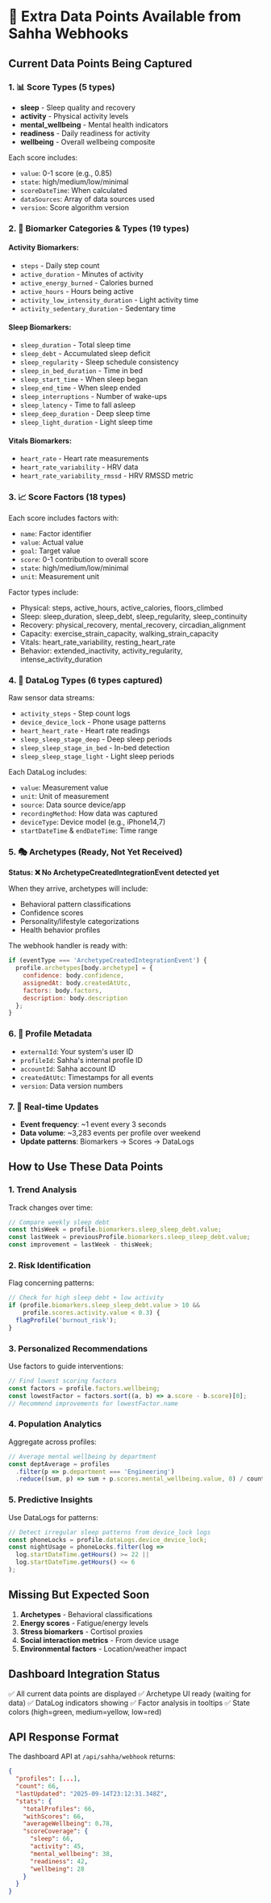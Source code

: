 # 🎯 Extra Data Points Available from Sahha Webhooks

## Current Data Points Being Captured

### 1. 📊 Score Types (5 types)
- **sleep** - Sleep quality and recovery
- **activity** - Physical activity levels  
- **mental_wellbeing** - Mental health indicators
- **readiness** - Daily readiness for activity
- **wellbeing** - Overall wellbeing composite

Each score includes:
- `value`: 0-1 score (e.g., 0.85)
- `state`: high/medium/low/minimal
- `scoreDateTime`: When calculated
- `dataSources`: Array of data sources used
- `version`: Score algorithm version

### 2. 🧬 Biomarker Categories & Types (19 types)

#### Activity Biomarkers:
- `steps` - Daily step count
- `active_duration` - Minutes of activity
- `active_energy_burned` - Calories burned
- `active_hours` - Hours being active
- `activity_low_intensity_duration` - Light activity time
- `activity_sedentary_duration` - Sedentary time

#### Sleep Biomarkers:
- `sleep_duration` - Total sleep time
- `sleep_debt` - Accumulated sleep deficit
- `sleep_regularity` - Sleep schedule consistency
- `sleep_in_bed_duration` - Time in bed
- `sleep_start_time` - When sleep began
- `sleep_end_time` - When sleep ended
- `sleep_interruptions` - Number of wake-ups
- `sleep_latency` - Time to fall asleep
- `sleep_deep_duration` - Deep sleep time
- `sleep_light_duration` - Light sleep time

#### Vitals Biomarkers:
- `heart_rate` - Heart rate measurements
- `heart_rate_variability` - HRV data
- `heart_rate_variability_rmssd` - HRV RMSSD metric

### 3. 📈 Score Factors (18 types)
Each score includes factors with:
- `name`: Factor identifier
- `value`: Actual value
- `goal`: Target value
- `score`: 0-1 contribution to overall score
- `state`: high/medium/low/minimal
- `unit`: Measurement unit

Factor types include:
- Physical: steps, active_hours, active_calories, floors_climbed
- Sleep: sleep_duration, sleep_debt, sleep_regularity, sleep_continuity
- Recovery: physical_recovery, mental_recovery, circadian_alignment
- Capacity: exercise_strain_capacity, walking_strain_capacity
- Vitals: heart_rate_variability, resting_heart_rate
- Behavior: extended_inactivity, activity_regularity, intense_activity_duration

### 4. 📝 DataLog Types (6 types captured)
Raw sensor data streams:
- `activity_steps` - Step count logs
- `device_device_lock` - Phone usage patterns
- `heart_heart_rate` - Heart rate readings
- `sleep_sleep_stage_deep` - Deep sleep periods
- `sleep_sleep_stage_in_bed` - In-bed detection
- `sleep_sleep_stage_light` - Light sleep periods

Each DataLog includes:
- `value`: Measurement value
- `unit`: Unit of measurement
- `source`: Data source device/app
- `recordingMethod`: How data was captured
- `deviceType`: Device model (e.g., iPhone14,7)
- `startDateTime` & `endDateTime`: Time range

### 5. 🎭 Archetypes (Ready, Not Yet Received)
**Status: ❌ No ArchetypeCreatedIntegrationEvent detected yet**

When they arrive, archetypes will include:
- Behavioral pattern classifications
- Confidence scores
- Personality/lifestyle categorizations
- Health behavior profiles

The webhook handler is ready with:
```javascript
if (eventType === 'ArchetypeCreatedIntegrationEvent') {
  profile.archetypes[body.archetype] = {
    confidence: body.confidence,
    assignedAt: body.createdAtUtc,
    factors: body.factors,
    description: body.description
  };
}
```

### 6. 👤 Profile Metadata
- `externalId`: Your system's user ID
- `profileId`: Sahha's internal profile ID
- `accountId`: Sahha account ID
- `createdAtUtc`: Timestamps for all events
- `version`: Data version numbers

### 7. 🔄 Real-time Updates
- **Event frequency**: ~1 event every 3 seconds
- **Data volume**: ~3,283 events per profile over weekend
- **Update patterns**: Biomarkers → Scores → DataLogs

## How to Use These Data Points

### 1. Trend Analysis
Track changes over time:
```javascript
// Compare weekly sleep debt
const thisWeek = profile.biomarkers.sleep_sleep_debt.value;
const lastWeek = previousProfile.biomarkers.sleep_sleep_debt.value;
const improvement = lastWeek - thisWeek;
```

### 2. Risk Identification
Flag concerning patterns:
```javascript
// Check for high sleep debt + low activity
if (profile.biomarkers.sleep_sleep_debt.value > 10 && 
    profile.scores.activity.value < 0.3) {
  flagProfile('burnout_risk');
}
```

### 3. Personalized Recommendations
Use factors to guide interventions:
```javascript
// Find lowest scoring factors
const factors = profile.factors.wellbeing;
const lowestFactor = factors.sort((a, b) => a.score - b.score)[0];
// Recommend improvements for lowestFactor.name
```

### 4. Population Analytics
Aggregate across profiles:
```javascript
// Average mental wellbeing by department
const deptAverage = profiles
  .filter(p => p.department === 'Engineering')
  .reduce((sum, p) => sum + p.scores.mental_wellbeing.value, 0) / count;
```

### 5. Predictive Insights
Use DataLogs for patterns:
```javascript
// Detect irregular sleep patterns from device_lock logs
const phoneLocks = profile.dataLogs.device_device_lock;
const nightUsage = phoneLocks.filter(log => 
  log.startDateTime.getHours() >= 22 || 
  log.startDateTime.getHours() <= 6
);
```

## Missing But Expected Soon

1. **Archetypes** - Behavioral classifications
2. **Energy scores** - Fatigue/energy levels
3. **Stress biomarkers** - Cortisol proxies
4. **Social interaction metrics** - From device usage
5. **Environmental factors** - Location/weather impact

## Dashboard Integration Status

✅ All current data points are displayed
✅ Archetype UI ready (waiting for data)
✅ DataLog indicators showing
✅ Factor analysis in tooltips
✅ State colors (high=green, medium=yellow, low=red)

## API Response Format

The dashboard API at `/api/sahha/webhook` returns:
```json
{
  "profiles": [...],
  "count": 66,
  "lastUpdated": "2025-09-14T23:12:31.348Z",
  "stats": {
    "totalProfiles": 66,
    "withScores": 66,
    "averageWellbeing": 0.78,
    "scoreCoverage": {
      "sleep": 66,
      "activity": 45,
      "mental_wellbeing": 38,
      "readiness": 42,
      "wellbeing": 28
    }
  }
}
```